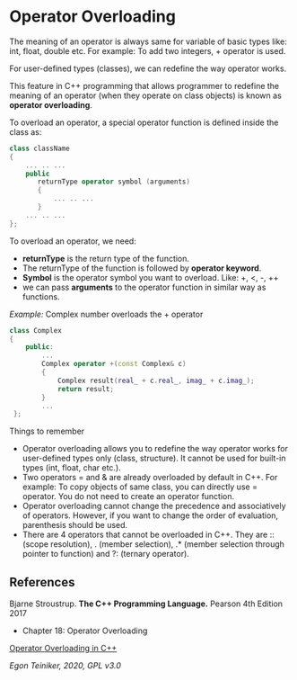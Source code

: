 # Operator Overloading

The meaning of an operator is always same for variable of basic types like: int, float, double etc. 
For example: To add two integers, + operator is used.

For user-defined types (classes), we can redefine the way operator works.		

This feature in C++ programming that allows programmer to redefine the meaning of an operator 
(when they operate on class objects) is known as **operator overloading**.

To overload an operator, a special operator function is defined inside the class as:

```C++
class className
{
    ... .. ...
    public
       returnType operator symbol (arguments)
       {
           ... .. ...
       } 
    ... .. ...
};
```
To overload an operator, we need:
* **returnType** is the return type of the function.
* The returnType of the function is followed by **operator keyword**.
* **Symbol** is the operator symbol you want to overload. Like: +, <, -, ++
* we can pass **arguments** to the operator function in similar way as functions.

*Example:* Complex number overloads the + operator
```C++
class Complex 
{
	public:
		...
		Complex operator +(const Complex& c)
		{
			Complex result(real_ + c.real_, imag_ + c.imag_);
			return result;
		}
		...			 
 };
```

Things to remember
* Operator overloading allows you to redefine the way operator works for user-defined types only (class, structure). 
  It cannot be used for built-in types (int, float, char etc.).
* Two operators = and & are already overloaded by default in C++. 
   For example: To copy objects of 	same class, you can directly use = operator. 
   You do not need to create an operator function.
* Operator overloading cannot change the precedence and associatively of operators. 
  However, if you want to change the order of evaluation, parenthesis should be used.
* There are 4 operators that cannot be overloaded in C++. 
  They are :: (scope resolution), . (member selection), .* (member selection through pointer to function) and ?: (ternary operator).


## References
Bjarne Stroustrup. **The C++ Programming Language.** Pearson 4th Edition 2017
* Chapter 18: Operator Overloading

[Operator Overloading in C++](https://www.geeksforgeeks.org/operator-overloading-c/)

*Egon Teiniker, 2020, GPL v3.0*

